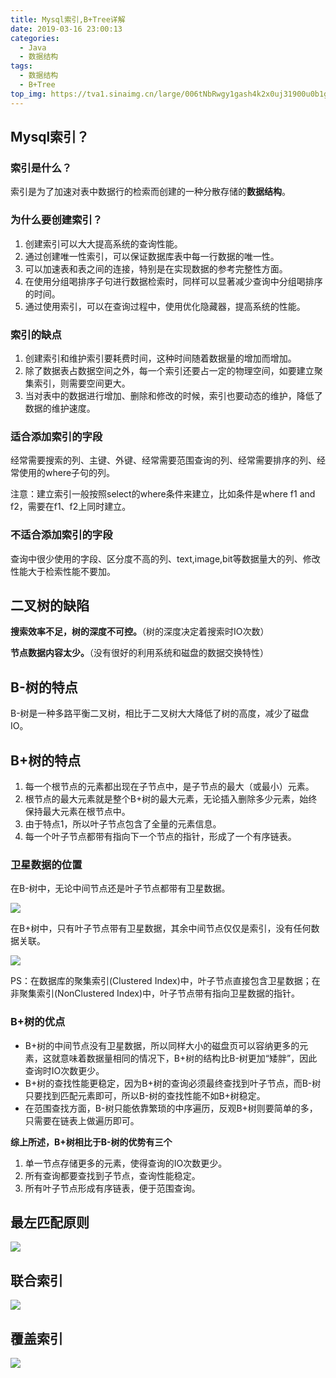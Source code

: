 ```yaml
---
title: Mysql索引,B+Tree详解
date: 2019-03-16 23:00:13
categories: 
  - Java
  - 数据结构
tags: 
  - 数据结构
  - B+Tree
top_img: https://tva1.sinaimg.cn/large/006tNbRwgy1gash4k2x0uj31900u0b1g.jpg
---
```


## Mysql索引？

### 索引是什么？

索引是为了加速对表中数据行的检索而创建的一种分散存储的**数据结构**。

### 为什么要创建索引？

1. 创建索引可以大大提高系统的查询性能。
2. 通过创建唯一性索引，可以保证数据库表中每一行数据的唯一性。
3. 可以加速表和表之间的连接，特别是在实现数据的参考完整性方面。
4. 在使用分组喝排序子句进行数据检索时，同样可以显著减少查询中分组喝排序的时间。
5. 通过使用索引，可以在查询过程中，使用优化隐藏器，提高系统的性能。

<!-- More -->

### 索引的缺点

1. 创建索引和维护索引要耗费时间，这种时间随着数据量的增加而增加。
2. 除了数据表占数据空间之外，每一个索引还要占一定的物理空间，如要建立聚集索引，则需要空间更大。
3. 当对表中的数据进行增加、删除和修改的时候，索引也要动态的维护，降低了数据的维护速度。

### 适合添加索引的字段

经常需要搜索的列、主键、外键、经常需要范围查询的列、经常需要排序的列、经常使用的where子句的列。

注意：建立索引一般按照select的where条件来建立，比如条件是where f1 and f2，需要在f1、f2上同时建立。

### 不适合添加索引的字段

查询中很少使用的字段、区分度不高的列、text,image,bit等数据量大的列、修改性能大于检索性能不要加。

## 二叉树的缺陷

**搜索效率不足，树的深度不可控。**（树的深度决定着搜索时IO次数）

**节点数据内容太少。**（没有很好的利用系统和磁盘的数据交换特性）

## B-树的特点

B-树是一种多路平衡二叉树，相比于二叉树大大降低了树的高度，减少了磁盘IO。

## B+树的特点

1. 每一个根节点的元素都出现在子节点中，是子节点的最大（或最小）元素。
2. 根节点的最大元素就是整个B+树的最大元素，无论插入删除多少元素，始终保持最大元素在根节点中。
3. 由于特点1，所以叶子节点包含了全量的元素信息。
4. 每一个叶子节点都带有指向下一个节点的指针，形成了一个有序链表。

### 卫星数据的位置

在B-树中，无论中间节点还是叶子节点都带有卫星数据。

![](https://tva1.sinaimg.cn/large/006tNbRwgy1gay4wwcz3lj30ji0brae3.jpg)

在B+树中，只有叶子节点带有卫星数据，其余中间节点仅仅是索引，没有任何数据关联。

![](https://tva1.sinaimg.cn/large/006tNbRwgy1gay4x092ahj30jk0bfjv0.jpg)

PS：在数据库的聚集索引(Clustered Index)中，叶子节点直接包含卫星数据；在非聚集索引(NonClustered Index)中，叶子节点带有指向卫星数据的指针。

### B+树的优点

- B+树的中间节点没有卫星数据，所以同样大小的磁盘页可以容纳更多的元素，这就意味着数据量相同的情况下，B+树的结构比B-树更加“矮胖”，因此查询时IO次数更少。
- B+树的查找性能更稳定，因为B+树的查询必须最终查找到叶子节点，而B-树只要找到匹配元素即可，所以B-树的查找性能不如B+树稳定。
- 在范围查找方面，B-树只能依靠繁琐的中序遍历，反观B+树则要简单的多，只需要在链表上做遍历即可。

**综上所述，B+树相比于B-树的优势有三个**

1. 单一节点存储更多的元素，使得查询的IO次数更少。
2. 所有查询都要查找到子节点，查询性能稳定。
3. 所有叶子节点形成有序链表，便于范围查询。

## 最左匹配原则

![](https://tva1.sinaimg.cn/large/006tNbRwgy1gay93ok47nj30sz0gj45e.jpg)

## 联合索引

![](https://tva1.sinaimg.cn/large/006tNbRwgy1gay94rzzm0j30sy0ef47q.jpg)

## 覆盖索引

![](https://tva1.sinaimg.cn/large/006tNbRwgy1gay95n2xzmj30sp0i4gyc.jpg)
